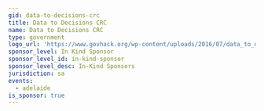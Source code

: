 ```yaml
---
gid: data-to-decisions-crc
title: Data to Decisions CRC
name: Data to Decisions CRC
type: government
logo_url: 'https://www.govhack.org/wp-content/uploads/2016/07/data_to_decisions_crc.png'
sponsor_level: In Kind Sponsor
sponsor_level_id: in-kind-sponsor
sponsor_level_desc: In-Kind Sponsors
jurisdiction: sa
events:
  - adelaide
is_sponsor: true
---
```

